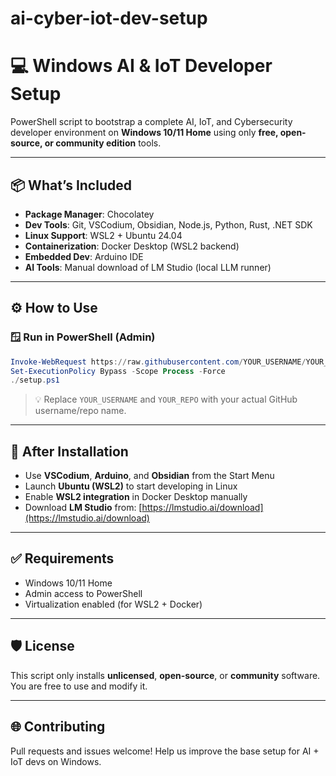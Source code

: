 # ai-cyber-iot-dev-setup

# 💻 Windows AI & IoT Developer Setup

PowerShell script to bootstrap a complete AI, IoT, and Cybersecurity developer environment on **Windows 10/11 Home** using only **free, open-source, or community edition** tools.

---

## 📦 What’s Included

- **Package Manager**: Chocolatey
- **Dev Tools**: Git, VSCodium, Obsidian, Node.js, Python, Rust, .NET SDK
- **Linux Support**: WSL2 + Ubuntu 24.04
- **Containerization**: Docker Desktop (WSL2 backend)
- **Embedded Dev**: Arduino IDE
- **AI Tools**: Manual download of LM Studio (local LLM runner)

---

## ⚙️ How to Use

### 🪟 Run in PowerShell (Admin)
```powershell
Invoke-WebRequest https://raw.githubusercontent.com/YOUR_USERNAME/YOUR_REPO/main/windows-dev-setup.ps1 -OutFile setup.ps1
Set-ExecutionPolicy Bypass -Scope Process -Force
./setup.ps1
```

> 💡 Replace `YOUR_USERNAME` and `YOUR_REPO` with your actual GitHub username/repo name.

---

## 📘 After Installation
- Use **VSCodium**, **Arduino**, and **Obsidian** from the Start Menu
- Launch **Ubuntu (WSL2)** to start developing in Linux
- Enable **WSL2 integration** in Docker Desktop manually
- Download **LM Studio** from: [https://lmstudio.ai/download](https://lmstudio.ai/download)

---

## ✅ Requirements
- Windows 10/11 Home
- Admin access to PowerShell
- Virtualization enabled (for WSL2 + Docker)

---

## 🛡️ License
This script only installs **unlicensed**, **open-source**, or **community** software. You are free to use and modify it.

---

## 🌐 Contributing
Pull requests and issues welcome! Help us improve the base setup for AI + IoT devs on Windows.
